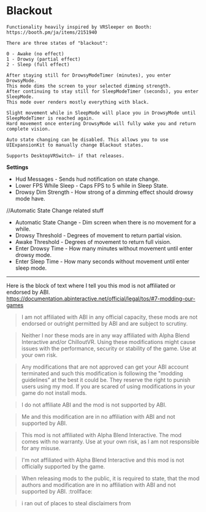 # Blackout

    Functionality heavily inspired by VRSleeper on Booth: https://booth.pm/ja/items/2151940

    There are three states of "blackout":

    0 - Awake (no effect)
    1 - Drowsy (partial effect)
    2 - Sleep (full effect)

    After staying still for DrowsyModeTimer (minutes), you enter DrowsyMode.
    This mode dims the screen to your selected dimming strength.
    After continuing to stay still for SleepModeTimer (seconds), you enter SleepMode.
    This mode over renders mostly everything with black.

    Slight movement while in SleepMode will place you in DrowsyMode until SleepModeTimer is reached again.
    Hard movement once entering DrowsyMode will fully wake you and return complete vision.
    
    Auto state changing can be disabled. This allows you to use UIExpansionKit to manually change Blackout states.
    
    Supports DesktopVRSwitch~ if that releases.
    
**Settings**

* Hud Messages - Sends hud notification on state change.
* Lower FPS While Sleep - Caps FPS to 5 while in Sleep State.
* Drowsy Dim Strength - How strong of a dimming effect should drowsy mode have.

//Automatic State Change related stuff
* Automatic State Change - Dim screen when there is no movement for a while.
* Drowsy Threshold - Degrees of movement to return partial vision.
* Awake Threshold - Degrees of movement to return full vision.
* Enter Drowsy Time - How many minutes without movement until enter drowsy mode.
* Enter Sleep Time - How many seconds without movement until enter sleep mode.
    
---

Here is the block of text where I tell you this mod is not affiliated or endorsed by ABI. 
https://documentation.abinteractive.net/official/legal/tos/#7-modding-our-games

> I am not affiliated with ABI in any official capacity, these mods are not endorsed or outright permitted by ABI and are subject to scrutiny.

> Neither I nor these mods are in any way affiliated with Alpha Blend Interactive and/or ChilloutVR. Using these modifications might cause issues with the performance, security or stability of the game. Use at your own risk.

> Any modifications that are not approved can get your ABI account terminated and such this modification is following the "modding guidelines" at the best it could be.
> They reserve the right to punish users using my mod.
> If you are scared of using modifications in your game do not install mods.

> I do not affiliate ABI and the mod is not supported by ABI.

> Me and this modification are in no affiliation with ABI and not supported by ABI.

> This mod is not affiliated with Alpha Blend Interactive. The mod comes with no warranty. Use at your own risk, as I am not responsible for any misuse.

> I'm not affiliated with Alpha Blend Interactive and this mod is not officially supported by the game.

> When releasing mods to the public, it is required to state, that the mod authors and modification are in no affiliation with ABI and not supported by ABI. :trollface:

> i ran out of places to steal disclaimers from
